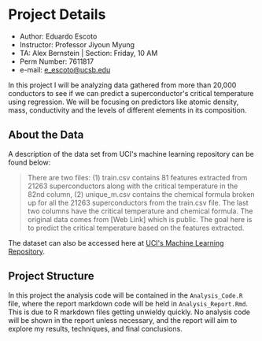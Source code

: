 # Project Details

* Author: Eduardo Escoto
* Instructor: Professor Jiyoun Myung
* TA: Alex Bernstein | Section: Friday, 10 AM
* Perm Number: 7611817
* e-mail: e_escoto@ucsb.edu

In this project I will be analyzing data gathered from more than 20,000 conductors to see if we can predict a superconductor's critical temperature using regression. We will be focusing on predictors like atomic density, mass, conductivity and the levels of different elements in its composition.

## About the Data

A description of the data set from UCI's machine learning repository can be found below:

> There are two files: (1) train.csv contains 81 features extracted from 21263 superconductors along with the critical temperature in the 82nd column, (2) unique_m.csv contains the chemical formula broken up for all the 21263 superconductors from the train.csv file. The last two columns have the critical temperature and chemical formula. The original data comes from [Web Link] which is public. The goal here is to predict the critical temperature based on the features extracted.

The dataset can also be accessed here at [UCI's Machine Learning Repository](http://archive.ics.uci.edu/ml/datasets/Superconductivty+Data).

## Project Structure

In this project the analysis code will be contained in the `Analysis_Code.R` file, where the report markdown code will be held in `Analysis_Report.Rmd`. This is due to R markdown files getting unwieldy quickly. No analysis code will be shown in the report unless necessary, and the report will aim to explore my results, techniques, and final conclusions. 